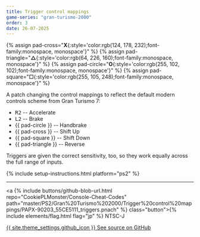 ```yaml
---
title: Trigger control mappings
game-series: "gran-turismo-2000"
order: 3
date: 26-07-2025
---
```


{% assign pad-cross="**X**{:style='color:rgb(124, 178, 232);font-family:monospace, monospace'}" %}
{% assign pad-triangle="**△**{:style='color:rgb(64, 226, 160);font-family:monospace, monospace'}" %}
{% assign pad-circle="**O**{:style='color:rgb(255, 102, 102);font-family:monospace, monospace'}" %}
{% assign pad-square="**☐**{:style='color:rgb(255, 105, 248);font-family:monospace, monospace'}" %}

A patch changing the control mappings to reflect the default modern controls scheme from Gran Turismo 7:
* <kbd>R2</kbd> -- Accelerate
* <kbd>L2</kbd> -- Brake
* {{ pad-circle }} -- Handbrake
* {{ pad-cross }} -- Shift Up
* {{ pad-square }} -- Shift Down
* {{ pad-triangle }} -- Reverse

Triggers are given the correct sensitivity, too, so they work equally across the full range of inputs.

{% include setup-instructions.html platform="ps2" %}

***

<a {% include buttons/github-blob-url.html repo="CookiePLMonster/Console-Cheat-Codes" path="master/PS2/Gran%20Turismo%202000/Trigger%20control%20mappings/PAPX-90203_55CE5111_triggers.pnach" %} class="button">{% include elements/flag.html flag="jp" %} NTSC-J</a>

<a href="https://github.com/CookiePLMonster/Console-Cheat-Codes/tree/master/PS2/Gran%20Turismo%202000/Trigger%20control%20mappings" class="button github" target="_blank">{{ site.theme_settings.github_icon }} See source on GitHub</a>
